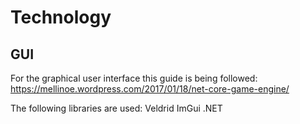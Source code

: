 ﻿# Technology

## GUI

For the graphical user interface this guide is being followed: https://mellinoe.wordpress.com/2017/01/18/net-core-game-engine/

The following libraries are used:
Veldrid
ImGui .NET

